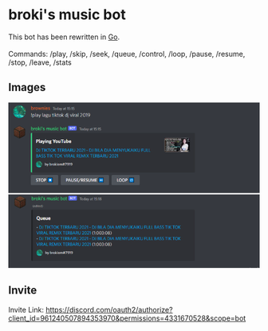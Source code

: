 # broki's music bot

This bot has been rewritten in [Go](https://golang.org/).</br></br>
Commands: /play, /skip, /seek, /queue, /control, /loop, /pause, /resume, /stop, /leave, /stats

## Images

![Img](/img/img.png)
![Img](/img/img_1.png)

## Invite

Invite Link: <https://discord.com/oauth2/authorize?client_id=961240507894353970&permissions=4331670528&scope=bot>
